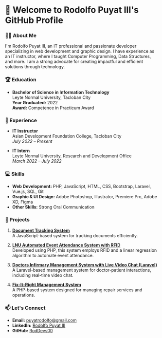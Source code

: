 # 👋 Welcome to Rodolfo Puyat III's GitHub Profile

### 👨‍💻 About Me
I'm Rodolfo Puyat III, an IT professional and passionate developer specializing in web development and graphic design. I have experience as an IT instructor, where I taught Computer Programming, Data Structures, and more. I am a strong advocate for creating impactful and efficient solutions through technology.

### 🏆 Education
- **Bachelor of Science in Information Technology**  
  Leyte Normal University, Tacloban City  
  **Year Graduated:** 2022  
  **Award:** Competence in Practicum Award

### 💼 Experience
- **IT Instructor**  
  Asian Development Foundation College, Tacloban City  
  _July 2022 – Present_

- **IT Intern**  
  Leyte Normal University, Research and Development Office  
  _March 2022 – July 2022_

### 💻 Skills
- **Web Development:** PHP, JavaScript, HTML, CSS, Bootstrap, Laravel, Vue.js, SQL, Git  
- **Graphic & UI Design:** Adobe Photoshop, Illustrator, Premiere Pro, Adobe XD, Figma  
- **Other Skills:** Strong Oral Communication

### 🚀 Projects
1. **[Document Tracking System](https://github.com/RodDevs00/Document-Tracking-System)**  
   A JavaScript-based system for tracking documents efficiently.
   
2. **[LNU Automated Event Attendance System with RFID](https://github.com/RodDevs00/LNU-Automated-event-atendance-system-with-rfid)**  
   Developed using PHP, this system employs RFID and a linear regression algorithm to automate event attendance.

3. **[Doctors Infirmary Management System with Live Video Chat (Laravel)](https://github.com/RodDevs00/Doctors-Infirmary-Management-System-with-Live-video-chat-Laravel-)**  
   A Laravel-based management system for doctor-patient interactions, including real-time video chat.

4. **[Fix-It-Right Management System](https://github.com/RodDevs00/Fix-it-right-management-system)**  
   A PHP-based system designed for managing repair services and operations.

### 📫 Let's Connect
- **Email:** [puyatrodolfo@gmail.com](mailto:puyatrodolfo@gmail.com)  
- **LinkedIn:** [Rodolfo Puyat III](https://www.linkedin.com/in/rodolfopuyat/)  
- **GitHub:** [RodDevs00](https://github.com/RodDevs00)
